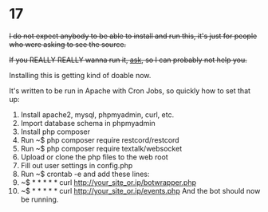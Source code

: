 # 17
~~I do not expect anybody to be able to install and run this, it's just for people who were asking to see the source.~~

~~If you REALLY REALLY wanna run it, [ask](https://discord.gg/MpUB5Hp), so I can probably not help you.~~

Installing this is getting kind of doable now.

It's written to be run in Apache with Cron Jobs, so quickly how to set that up:

1. Install apache2, mysql, phpmyadmin, curl, etc.
2. Import database schema in phpmyadmin
3. Install php composer
4. Run ~$ php composer require restcord/restcord
5. Run ~$ php composer require textalk/websocket
6. Upload or clone the php files to the web root
7. Fill out user settings in config.php
9. Run ~$ crontab -e and add these lines:
9. ~$ * * * * * curl http://your_site_or.ip/botwrapper.php
9. ~$ * * * * * curl http://your_site_or.ip/events.php
And the bot should now be running.

